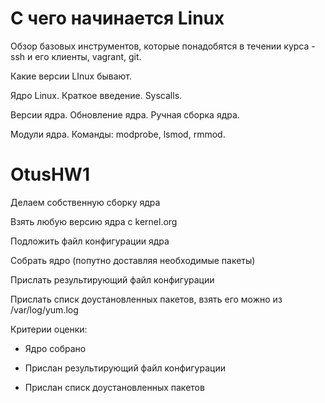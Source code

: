 # **С чего начинается Linux**

Обзор базовых инструментов, которые понадобятся в течении курса - ssh и его клиенты, vagrant, git.

Какие версии LInux бывают.

Ядро Linux. Краткое введение. Syscalls.

Версии ядра. Обновление ядра. Ручная сборка ядра.

Модули ядра. Команды: modprobe, lsmod, rmmod.

# **OtusHW1**

Делаем собственную сборку ядра

Взять любую версию ядра с kernel.org

Подложить файл конфигурации ядра

Собрать ядро (попутно доставляя необходимые пакеты)

Прислать результирующий файл конфигурации

Прислать списк доустановленных пакетов, взять его можно из /var/log/yum.log

Критерии оценки:

- Ядро собрано

- Прислан результирующий файл конфигурации

- Прислан списк доустановленных пакетов 
